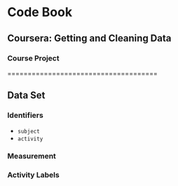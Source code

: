 # Code Book
## Coursera: Getting and Cleaning Data
### Course Project
=====================================

## Data Set
### Identifiers
* `subject`
* `activity`
### Measurement
### Activity Labels
